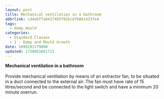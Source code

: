 ```yaml
---
layout: post
title: Mechanical ventilation in a bathroom
abbrlink: cd4ebffa642f4b5f82bcd76861423fe4
tags:
  - damp_mould
categories:
  - Standard Clauses
  - 1 - Damp and Mould Growth
date: 1699191179000
updated: 1738061661711
---
```


**Mechanical ventilation in a bathroom**<br><br>Provide mechanical ventilation by means of an extractor fan, to be situated in a duct connected to the external air. The fan must have rate of 15 litres/second and be connected to the light switch and have a minimum 20 minute overrun.
